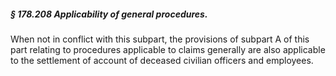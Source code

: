 ##### § 178.208 Applicability of general procedures. #####

When not in conflict with this subpart, the provisions of subpart A of this part relating to procedures applicable to claims generally are also applicable to the settlement of account of deceased civilian officers and employees.